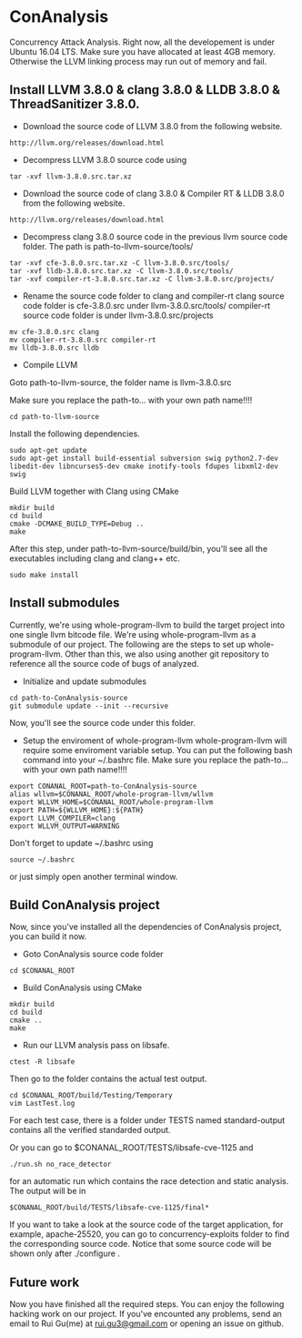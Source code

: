 # ConAnalysis
Concurrency Attack Analysis.
Right now, all the developement is under Ubuntu 16.04 LTS. Make sure you have allocated at least 4GB memory. Otherwise the LLVM linking process may run out of memory and fail.

## Install LLVM 3.8.0 & clang 3.8.0 & LLDB 3.8.0 & ThreadSanitizer 3.8.0.

* Download the source code of LLVM 3.8.0 from the following website.
```
http://llvm.org/releases/download.html
```
* Decompress LLVM 3.8.0 source code using
```
tar -xvf llvm-3.8.0.src.tar.xz
```

* Download the source code of clang 3.8.0 & Compiler RT & LLDB 3.8.0 from the following website.
```
http://llvm.org/releases/download.html
```

* Decompress clang 3.8.0 source code in the previous llvm source code folder.
The path is path-to-llvm-source/tools/
```
tar -xvf cfe-3.8.0.src.tar.xz -C llvm-3.8.0.src/tools/
tar -xvf lldb-3.8.0.src.tar.xz -C llvm-3.8.0.src/tools/
tar -xvf compiler-rt-3.8.0.src.tar.xz -C llvm-3.8.0.src/projects/
```

* Rename the source code folder to clang and compiler-rt
clang source code folder is cfe-3.8.0.src under llvm-3.8.0.src/tools/
compiler-rt source code folder is under llvm-3.8.0.src/projects

```
mv cfe-3.8.0.src clang
mv compiler-rt-3.8.0.src compiler-rt
mv lldb-3.8.0.src lldb
```

* Compile LLVM

Goto path-to-llvm-source, the folder name is llvm-3.8.0.src

Make sure you replace the path-to... with your own path name!!!!
```
cd path-to-llvm-source
```

Install the following dependencies.
```
sudo apt-get update
sudo apt-get install build-essential subversion swig python2.7-dev libedit-dev libncurses5-dev cmake inotify-tools fdupes libxml2-dev swig
```
Build LLVM together with Clang using CMake
```
mkdir build
cd build
cmake -DCMAKE_BUILD_TYPE=Debug ..
make
```
After this step, under path-to-llvm-source/build/bin, you'll see all the executables including clang and clang++ etc.
```
sudo make install
```
## Install submodules
Currently, we're using whole-program-llvm to build the target project into one single llvm bitcode file.
We're using whole-program-llvm as a submodule of our project. The following are the steps to set up whole-program-llvm.
Other than this, we also using another git repository to reference all the source code of bugs of analyzed.

* Initialize and update submodules
```
cd path-to-ConAnalysis-source
git submodule update --init --recursive
```
Now, you'll see the source code under this folder.

* Setup the enviroment of whole-program-llvm
whole-program-llvm will require some enviroment variable setup. You can put the following bash command into your ~/.bashrc file.
Make sure you replace the path-to... with your own path name!!!!
```
export CONANAL_ROOT=path-to-ConAnalysis-source
alias wllvm=$CONANAL_ROOT/whole-program-llvm/wllvm
export WLLVM_HOME=$CONANAL_ROOT/whole-program-llvm
export PATH=${WLLVM_HOME}:${PATH}
export LLVM_COMPILER=clang
export WLLVM_OUTPUT=WARNING
```
Don't forget to update ~/.bashrc using
```
source ~/.bashrc
```
or just simply open another terminal window.

## Build ConAnalysis project
Now, since you've installed all the dependencies of ConAnalysis project, you can build it now.

* Goto ConAnalysis source code folder
```
cd $CONANAL_ROOT
```
* Build ConAnalysis using CMake
```
mkdir build
cd build
cmake ..
make
```
* Run our LLVM analysis pass on libsafe.
```
ctest -R libsafe
```
Then go to the folder contains the actual test output. 
```
cd $CONANAL_ROOT/build/Testing/Temporary
vim LastTest.log
```
For each test case, there is a folder under TESTS named standard-output contains all the verified standarded output.

Or you can go to $CONANAL_ROOT/TESTS/libsafe-cve-1125 and 
```
./run.sh no_race_detector
```
for an automatic run which contains the race detection and static analysis. The output will be in
```
$CONANAL_ROOT/build/TESTS/libsafe-cve-1125/final*
```
If you want to take a look at the source code of the target application, for example, apache-25520, you can go to concurrency-exploits folder to find the corresponding source code. Notice that some source code will be shown only after ./configure .

## Future work
Now you have finished all the required steps. You can enjoy the following hacking work on our project.
If you've encounted any problems, send an email to Rui Gu(me) at rui.gu3@gmail.com or opening an issue on github.


